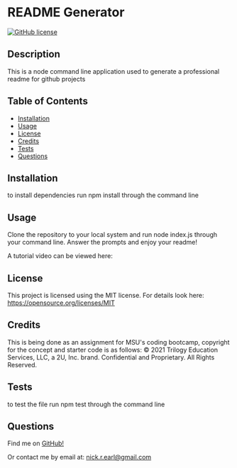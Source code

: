 # README Generator
  [![GitHub license](https://img.shields.io/badge/License-MIT-yellow.svg)](https://opensource.org/licenses/MIT)

  ## Description
  This is a node command line application used to generate a professional readme for github projects

  ## Table of Contents
  - [Installation](#installation)
  - [Usage](#usage)
  - [License](#license)
  - [Credits](#credits)
  - [Tests](#tests)
  - [Questions](#questions)


  ## Installation
  to install dependencies run npm install through the command line

  ## Usage
  Clone the repository to your local system and run node index.js through your command line. Answer the prompts and enjoy your readme!
  
  A tutorial video can be viewed here: 

  ## License
  This project is licensed using the MIT license. For details look here: https://opensource.org/licenses/MIT

  ## Credits
  This is being done as an assignment for MSU's coding bootcamp, copyright for the concept and starter code is as follows: © 2021 Trilogy Education Services, LLC, a 2U, Inc. brand. Confidential and Proprietary. All Rights Reserved.

  ## Tests
  to test the file run npm test through the command line

  ## Questions
  Find me on [GitHub!](https://github.com/nickrearl)

  Or contact me by email at: nick.r.earl@gmail.com

